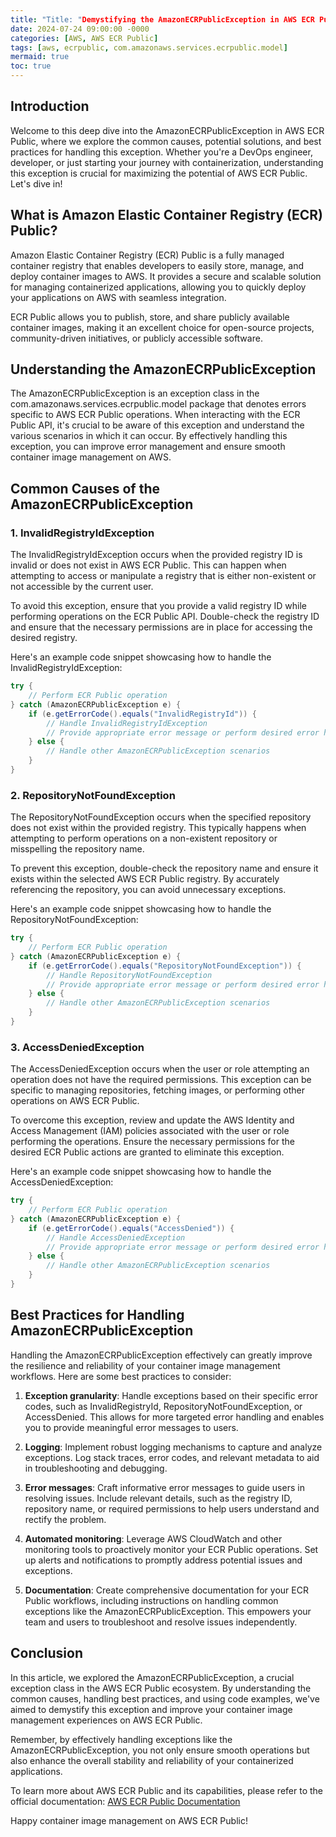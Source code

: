 ```yaml
---
title: "Title: "Demystifying the AmazonECRPublicException in AWS ECR Public for Seamless Container Image Management""
date: 2024-07-24 09:00:00 -0000
categories: [AWS, AWS ECR Public]
tags: [aws, ecrpublic, com.amazonaws.services.ecrpublic.model]
mermaid: true
toc: true
---
```



## Introduction

Welcome to this deep dive into the AmazonECRPublicException in AWS ECR Public, where we explore the common causes, potential solutions, and best practices for handling this exception. Whether you're a DevOps engineer, developer, or just starting your journey with containerization, understanding this exception is crucial for maximizing the potential of AWS ECR Public. Let's dive in!

## What is Amazon Elastic Container Registry (ECR) Public?

Amazon Elastic Container Registry (ECR) Public is a fully managed container registry that enables developers to easily store, manage, and deploy container images to AWS. It provides a secure and scalable solution for managing containerized applications, allowing you to quickly deploy your applications on AWS with seamless integration.

ECR Public allows you to publish, store, and share publicly available container images, making it an excellent choice for open-source projects, community-driven initiatives, or publicly accessible software.

## Understanding the AmazonECRPublicException

The AmazonECRPublicException is an exception class in the com.amazonaws.services.ecrpublic.model package that denotes errors specific to AWS ECR Public operations. When interacting with the ECR Public API, it's crucial to be aware of this exception and understand the various scenarios in which it can occur. By effectively handling this exception, you can improve error management and ensure smooth container image management on AWS.

## Common Causes of the AmazonECRPublicException

### 1. InvalidRegistryIdException

The InvalidRegistryIdException occurs when the provided registry ID is invalid or does not exist in AWS ECR Public. This can happen when attempting to access or manipulate a registry that is either non-existent or not accessible by the current user.

To avoid this exception, ensure that you provide a valid registry ID while performing operations on the ECR Public API. Double-check the registry ID and ensure that the necessary permissions are in place for accessing the desired registry.

Here's an example code snippet showcasing how to handle the InvalidRegistryIdException:

```java
try {
    // Perform ECR Public operation
} catch (AmazonECRPublicException e) {
    if (e.getErrorCode().equals("InvalidRegistryId")) {
        // Handle InvalidRegistryIdException
        // Provide appropriate error message or perform desired error handling logic
    } else {
        // Handle other AmazonECRPublicException scenarios
    }
}
```

### 2. RepositoryNotFoundException

The RepositoryNotFoundException occurs when the specified repository does not exist within the provided registry. This typically happens when attempting to perform operations on a non-existent repository or misspelling the repository name.

To prevent this exception, double-check the repository name and ensure it exists within the selected AWS ECR Public registry. By accurately referencing the repository, you can avoid unnecessary exceptions.

Here's an example code snippet showcasing how to handle the RepositoryNotFoundException:

```java
try {
    // Perform ECR Public operation
} catch (AmazonECRPublicException e) {
    if (e.getErrorCode().equals("RepositoryNotFoundException")) {
        // Handle RepositoryNotFoundException
        // Provide appropriate error message or perform desired error handling logic
    } else {
        // Handle other AmazonECRPublicException scenarios
    }
}
```

### 3. AccessDeniedException

The AccessDeniedException occurs when the user or role attempting an operation does not have the required permissions. This exception can be specific to managing repositories, fetching images, or performing other operations on AWS ECR Public.

To overcome this exception, review and update the AWS Identity and Access Management (IAM) policies associated with the user or role performing the operations. Ensure the necessary permissions for the desired ECR Public actions are granted to eliminate this exception.

Here's an example code snippet showcasing how to handle the AccessDeniedException:

```java
try {
    // Perform ECR Public operation
} catch (AmazonECRPublicException e) {
    if (e.getErrorCode().equals("AccessDenied")) {
        // Handle AccessDeniedException
        // Provide appropriate error message or perform desired error handling logic
    } else {
        // Handle other AmazonECRPublicException scenarios
    }
}
```

## Best Practices for Handling AmazonECRPublicException

Handling the AmazonECRPublicException effectively can greatly improve the resilience and reliability of your container image management workflows. Here are some best practices to consider:

1. **Exception granularity**: Handle exceptions based on their specific error codes, such as InvalidRegistryId, RepositoryNotFoundException, or AccessDenied. This allows for more targeted error handling and enables you to provide meaningful error messages to users.

2. **Logging**: Implement robust logging mechanisms to capture and analyze exceptions. Log stack traces, error codes, and relevant metadata to aid in troubleshooting and debugging.

3. **Error messages**: Craft informative error messages to guide users in resolving issues. Include relevant details, such as the registry ID, repository name, or required permissions to help users understand and rectify the problem.

4. **Automated monitoring**: Leverage AWS CloudWatch and other monitoring tools to proactively monitor your ECR Public operations. Set up alerts and notifications to promptly address potential issues and exceptions.

5. **Documentation**: Create comprehensive documentation for your ECR Public workflows, including instructions on handling common exceptions like the AmazonECRPublicException. This empowers your team and users to troubleshoot and resolve issues independently.

## Conclusion

In this article, we explored the AmazonECRPublicException, a crucial exception class in the AWS ECR Public ecosystem. By understanding the common causes, handling best practices, and using code examples, we've aimed to demystify this exception and improve your container image management experiences on AWS ECR Public.

Remember, by effectively handling exceptions like the AmazonECRPublicException, you not only ensure smooth operations but also enhance the overall stability and reliability of your containerized applications.

To learn more about AWS ECR Public and its capabilities, please refer to the official documentation: [AWS ECR Public Documentation](https://docs.aws.amazon.com/AmazonECR/latest/public/)

Happy container image management on AWS ECR Public!